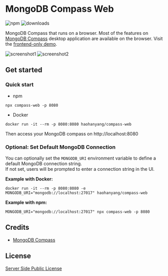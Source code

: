# MongoDB Compass Web

![npm](https://img.shields.io/npm/v/compass-web.svg)
![downloads](https://img.shields.io/npm/dw/compass-web)

MongoDB Compass that runs on a browser. Most of the features on [MongoDB Compass](https://www.mongodb.com/products/tools/compass) desktop application are available on the browser. Visit the [frontend-only demo](https://haohanyang.github.io/compass-web/).

![screenshot1](/images/screenshot1.png)
![screenshot2](/images/screenshot2.png)

## Get started

### Quick start

- npm

```
npx compass-web -p 8080
```

- Docker

```
docker run -it --rm -p 8080:8080 haohanyang/compass-web

```

Then access your MongoDB compass on http://localhost:8080

### Optional: Set Default MongoDB Connection

You can optionally set the `MONGODB_URI` environment variable to define a default MongoDB connection string.  
If not set, users will be prompted to enter a connection string in the UI.

**Example with Docker:**
```
docker run -it --rm -p 8080:8080 -e MONGODB_URI="mongodb://localhost:27017" haohanyang/compass-web
```

**Example with npm:**
```
MONGODB_URI="mongodb://localhost:27017" npx compass-web -p 8080
```

## Credits

- [MongoDB Compass](https://github.com/mongodb-js/compass)

## License

[Server Side Public License](/LICENSE)
